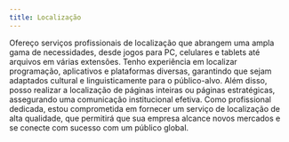 ```yaml
---
title: Localização
---
```


Ofereço serviços profissionais de localização que abrangem uma ampla gama de necessidades, desde jogos para PC, celulares e tablets até arquivos em várias extensões. Tenho experiência em localizar programação, aplicativos e plataformas diversas, garantindo que sejam adaptados cultural e linguisticamente para o público-alvo. Além disso, posso realizar a localização de páginas inteiras ou páginas estratégicas, assegurando uma comunicação institucional efetiva. Como profissional dedicada, estou comprometida em fornecer um serviço de localização de alta qualidade, que permitirá que sua empresa alcance novos mercados e se conecte com sucesso com um público global.
